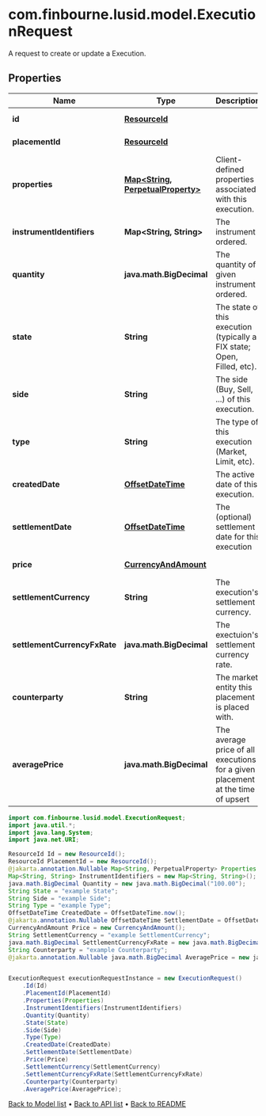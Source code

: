 # com.finbourne.lusid.model.ExecutionRequest
A request to create or update a Execution.

## Properties

Name | Type | Description | Notes
------------ | ------------- | ------------- | -------------
**id** | [**ResourceId**](ResourceId.md) |  | [default to ResourceId]
**placementId** | [**ResourceId**](ResourceId.md) |  | [default to ResourceId]
**properties** | [**Map&lt;String, PerpetualProperty&gt;**](PerpetualProperty.md) | Client-defined properties associated with this execution. | [optional] [default to Map<String, PerpetualProperty>]
**instrumentIdentifiers** | **Map&lt;String, String&gt;** | The instrument ordered. | [default to Map<String, String>]
**quantity** | **java.math.BigDecimal** | The quantity of given instrument ordered. | [default to java.math.BigDecimal]
**state** | **String** | The state of this execution (typically a FIX state; Open, Filled, etc). | [default to String]
**side** | **String** | The side (Buy, Sell, ...) of this execution. | [default to String]
**type** | **String** | The type of this execution (Market, Limit, etc). | [default to String]
**createdDate** | [**OffsetDateTime**](OffsetDateTime.md) | The active date of this execution. | [default to OffsetDateTime]
**settlementDate** | [**OffsetDateTime**](OffsetDateTime.md) | The (optional) settlement date for this execution | [optional] [default to OffsetDateTime]
**price** | [**CurrencyAndAmount**](CurrencyAndAmount.md) |  | [default to CurrencyAndAmount]
**settlementCurrency** | **String** | The execution&#39;s settlement currency. | [default to String]
**settlementCurrencyFxRate** | **java.math.BigDecimal** | The exectuion&#39;s settlement currency rate. | [default to java.math.BigDecimal]
**counterparty** | **String** | The market entity this placement is placed with. | [default to String]
**averagePrice** | **java.math.BigDecimal** | The average price of all executions for a given placement at the time of upsert | [optional] [default to java.math.BigDecimal]

```java
import com.finbourne.lusid.model.ExecutionRequest;
import java.util.*;
import java.lang.System;
import java.net.URI;

ResourceId Id = new ResourceId();
ResourceId PlacementId = new ResourceId();
@jakarta.annotation.Nullable Map<String, PerpetualProperty> Properties = new Map<String, PerpetualProperty>();
Map<String, String> InstrumentIdentifiers = new Map<String, String>();
java.math.BigDecimal Quantity = new java.math.BigDecimal("100.00");
String State = "example State";
String Side = "example Side";
String Type = "example Type";
OffsetDateTime CreatedDate = OffsetDateTime.now();
@jakarta.annotation.Nullable OffsetDateTime SettlementDate = OffsetDateTime.now();
CurrencyAndAmount Price = new CurrencyAndAmount();
String SettlementCurrency = "example SettlementCurrency";
java.math.BigDecimal SettlementCurrencyFxRate = new java.math.BigDecimal("100.00");
String Counterparty = "example Counterparty";
@jakarta.annotation.Nullable java.math.BigDecimal AveragePrice = new java.math.BigDecimal("100.00");


ExecutionRequest executionRequestInstance = new ExecutionRequest()
    .Id(Id)
    .PlacementId(PlacementId)
    .Properties(Properties)
    .InstrumentIdentifiers(InstrumentIdentifiers)
    .Quantity(Quantity)
    .State(State)
    .Side(Side)
    .Type(Type)
    .CreatedDate(CreatedDate)
    .SettlementDate(SettlementDate)
    .Price(Price)
    .SettlementCurrency(SettlementCurrency)
    .SettlementCurrencyFxRate(SettlementCurrencyFxRate)
    .Counterparty(Counterparty)
    .AveragePrice(AveragePrice);
```


[Back to Model list](../README.md#documentation-for-models) &#8226; [Back to API list](../README.md#documentation-for-api-endpoints) &#8226; [Back to README](../README.md)
